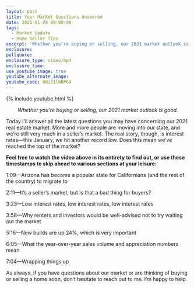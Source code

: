 ```yaml
---
layout: post
title: Your Market Questions Answered
date: 2021-01-28 09:00:00
tags:
  - Market Update
  - Home Seller Tips
excerpt: 'Whether you’re buying or selling, our 2021 market outlook is good.'
enclosure:
pullquote:
enclosure_type: video/mp4
enclosure_time:
use_youtube_image: true
youtube_alternate_image:
youtube_code: UQi31lWNPG4
---
```


{% include youtube.html %}

<p style="text-align: center;"><em>Whether you’re buying or selling, our 2021 market outlook is good.</em></p>

Today I’ll answer all the latest questions you may have concerning our 2021 real estate market. More and more people are moving into our state, and we’re still very much in a seller’s market. The real story, though, is interest rates—this January, we hit another record low. Does this mean we’ve reached the top of the market?

**Feel free to watch the video above in its entirety to find out, or use these timestamps to skip ahead to various sections at your leisure:&nbsp;**

1:09—Arizona has become a popular state for Californians (and the rest of the country) to migrate to

2:11—It’s a seller’s market, but is that a bad thing for buyers?

3:23—Low interest rates, low interest rates, low interest rates

3:58—Why renters and investors would be well-advised not to try waiting out the market

5:16—New builds are up 24%, which is very important

6:05—What the year-over-year sales volume and appreciation numbers mean

7:04—Wrapping things up&nbsp;

As always, if you have questions about our market or are thinking of buying or selling a home soon, don’t hesitate to reach out to me. I’m happy to help.
